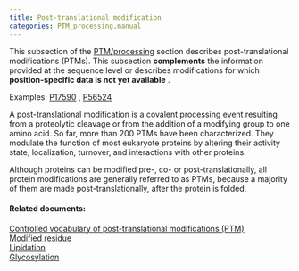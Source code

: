 ```yaml
---
title: Post-translational modification
categories: PTM_processing,manual
---
```


This subsection of the [PTM/processing](http://www.uniprot.org/help/ptm%5Fprocessing%5Fsection) section describes post-translational modifications (PTMs). This subsection **complements** the information provided at the sequence level or describes modifications for which **position-specific data is not yet available** .

Examples: [P17590](https://www.uniprot.org/uniprotkb/p17590#ptm%5Fprocessing) , [P56524](https://www.uniprot.org/uniprotkb/p56524#ptm%5Fprocessing)

A post-translational modification is a covalent processing event resulting from a proteolytic cleavage or from the addition of a modifying group to one amino acid. So far, more than 200 PTMs have been characterized. They modulate the function of most eukaryote proteins by altering their activity state, localization, turnover, and interactions with other proteins.

Although proteins can be modified pre-, co- or post-translationally, all protein modifications are generally referred to as PTMs, because a majority of them are made post-translationally, after the protein is folded.

#### Related documents:

[Controlled vocabulary of post-translational modifications (PTM)](http://www.uniprot.org/docs/ptmlist)  
[Modified residue](http://www.uniprot.org/help/mod%5Fres)  
[Lipidation](http://www.uniprot.org/help/lipid)  
[Glycosylation](http://www.uniprot.org/help/carbohyd)
